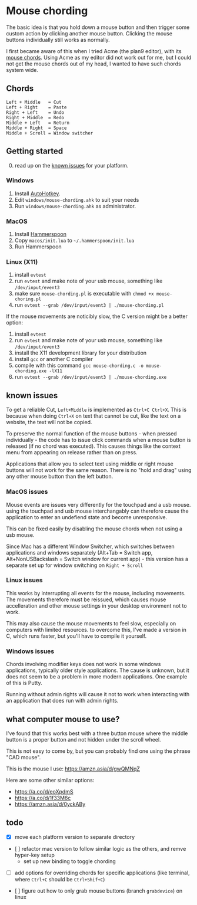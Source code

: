 # Mouse chording

The basic idea is that you hold down a mouse button and then trigger some
custom action by clicking another mouse button. Clicking the mouse buttons
individually still works as normally.

I first became aware of this when I tried Acme (the plan9 editor), with its
[mouse chords](http://acme.cat-v.org/mouse). Using Acme as my editor did not
work out for me, but I could not get the mouse chords out of my head, I wanted
to have such chords system wide.

## Chords

```
Left + Middle   = Cut
Left + Right    = Paste
Right + Left    = Undo
Right + Middle  = Redo
Middle + Left   = Return
Middle + Right  = Space
Middle + Scroll = Window switcher
```

## Getting started

0. read up on the [known issues](#known-issues) for your platform. 

### Windows

1. Install [AutoHotkey](https://www.autohotkey.com/).
2. Edit `windows/mouse-chording.ahk` to suit your needs
3. Run `windows/mouse-chording.ahk` as administrator.


### MacOS

1. Install [Hammerspoon](https://www.hammerspoon.org/)
2. Copy `macos/init.lua` to `~/.hammerspoon/init.lua`
3. Run Hammerspoon


### Linux (X11)

1. install `evtest`
2. run `evtest` and make note of your usb mouse, something like `/dev/input/event3`
3. make sure `mouse-chording.pl` is executable with `chmod +x mouse-choring.pl`
4. run `evtest --grab /dev/input/event3 | ./mouse-chording.pl`

If the mouse movements are noticibly slow, the C version might be a better
option: 

1. install `evtest`
2. run `evtest` and make note of your usb mouse, something like `/dev/input/event3`
3. install the X11 development library for your distribution
4. install `gcc` or another C compiler
5. compile with this command `gcc mouse-chording.c -o mouse-chording.exe -lX11`
6. run `evtest --grab /dev/input/event3 | ./mouse-chording.exe`

## known issues

To get a reliable Cut, `Left+Middle` is implemented as `Ctrl+C Ctrl+X`. This is
because when doing `Ctrl+X` on text that cannot be cut, like the text on a
website, the text will not be copied.

To preserve the normal function of the mouse buttons - when pressed
individually - the code has to issue click commands when a mouse button is
released (if no chord was executed). This causes things like the context menu
from appearing on release rather than on press.

Applications that allow you to select text using middle or right mouse buttons
will not work for the same reason. There is no "hold and drag" using any other
mouse button than the left button.

### MacOS issues

Mouse events are issues very differently for the touchpad and a usb mouse.
using the touchpad and usb mouse interchangably can therefore cause the
application to enter an undefiend state and become unresponsive. 

This can be fixed easily by disabling the mouse chords when not using a usb
mouse.

Since Mac has a different Window Switcher, which switches between applications
and windows separately (Alt+Tab = Switch app, Alt+NonUSBackslash = Switch
window for current app) - this version has a separate set up for window
switching on `Right + Scroll`

### Linux issues

This works by interrupting all events for the mouse, including movements. The
movements therefore must be reissued, which causes mouse accelleration and
other mouse settings in your desktop environment not to work.

This may also cause the mouse movements to feel slow, especially on computers
with limited resources. to overcome this, I've made a version in C, which runs
faster, but you'll have to compile it yourself.

### Windows issues

Chords involving modifier keys does not work in some windows applications,
typically older style applications. The cause is unknown, but it does not seem
to be a problem in more modern applications. One example of this is Putty.

Running without admin rights will cause it not to work when interacting with an
application that does run with admin rights.

## what computer mouse to use?

I've found that this works best with a three button mouse where the middle
button is a proper button and not hidden under the scroll wheel.

This is not easy to come by, but you can probably find one using the phrase
"CAD mouse".

This is the mouse I use: https://amzn.asia/d/gwQMNqZ

Here are some other similar options:
- https://a.co/d/eoXpdmS
- https://a.co/d/1f33M6c
- https://amzn.asia/d/0yckABy

## todo

- [x] move each platform version to separate directory
- [ ] refactor mac version to follow similar logic as the others, and remve
  hyper-key setup
    - set up new binding to toggle chording
- [ ] add options for overriding chords for specific applications (like
  terminal, where `Ctrl+C` should be `Ctrl+Shif+C`)
- [ ] figure out how to only grab mouse buttons (branch `grabdevice`) on linux
